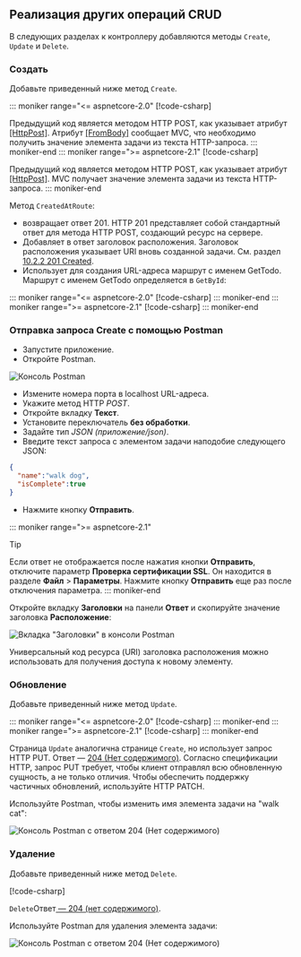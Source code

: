 ## <a name="implement-the-other-crud-operations"></a>Реализация других операций CRUD

В следующих разделах к контроллеру добавляются методы `Create`, `Update` и `Delete`.

### <a name="create"></a>Создать

Добавьте приведенный ниже метод `Create`.

::: moniker range="<= aspnetcore-2.0"
[!code-csharp[](../../tutorials/first-web-api/samples/2.0/TodoApi/Controllers/TodoController.cs?name=snippet_Create)]

Предыдущий код является методом HTTP POST, как указывает атрибут [[HttpPost]](/dotnet/api/microsoft.aspnetcore.mvc.httppostattribute). Атрибут [[FromBody]](/dotnet/api/microsoft.aspnetcore.mvc.frombodyattribute) сообщает MVC, что необходимо получить значение элемента задачи из текста HTTP-запроса.
::: moniker-end
::: moniker range=">= aspnetcore-2.1"
[!code-csharp[](../../tutorials/first-web-api/samples/2.1/TodoApi/Controllers/TodoController.cs?name=snippet_Create)]

Предыдущий код является методом HTTP POST, как указывает атрибут [[HttpPost]](/dotnet/api/microsoft.aspnetcore.mvc.httppostattribute). MVC получает значение элемента задачи из текста HTTP-запроса.
::: moniker-end

Метод `CreatedAtRoute`:

* возвращает ответ 201. HTTP 201 представляет собой стандартный ответ для метода HTTP POST, создающий ресурс на сервере.
* Добавляет в ответ заголовок расположения. Заголовок расположения указывает URI вновь созданной задачи. См. раздел [10.2.2 201 Created](https://www.w3.org/Protocols/rfc2616/rfc2616-sec10.html).
* Использует для создания URL-адреса маршрут с именем GetTodo. Маршрут с именем GetTodo определяется в `GetById`:

::: moniker range="<= aspnetcore-2.0"
[!code-csharp[](../../tutorials/first-web-api/samples/2.0/TodoApi/Controllers/TodoController.cs?name=snippet_GetByID&highlight=1-2)]
::: moniker-end
::: moniker range=">= aspnetcore-2.1"
[!code-csharp[](../../tutorials/first-web-api/samples/2.1/TodoApi/Controllers/TodoController.cs?name=snippet_GetByID&highlight=1-2)]
::: moniker-end

### <a name="use-postman-to-send-a-create-request"></a>Отправка запроса Create с помощью Postman

* Запустите приложение.
* Откройте Postman.

![Консоль Postman](../../tutorials/first-web-api/_static/pmc.png)

* Измените номера порта в localhost URL-адреса.
* Укажите метод HTTP *POST*.
* Откройте вкладку **Текст**.
* Установите переключатель **без обработки**.
* Задайте тип *JSON (приложение/json)*.
* Введите текст запроса с элементом задачи наподобие следующего JSON:

```json
{
  "name":"walk dog",
  "isComplete":true
}
```

* Нажмите кнопку **Отправить**.

::: moniker range=">= aspnetcore-2.1"
> [!TIP]
> Если ответ не отображается после нажатия кнопки **Отправить**, отключите параметр **Проверка сертификации SSL**. Он находится в разделе **Файл** > **Параметры**. Нажмите кнопку **Отправить** еще раз после отключения параметра.
::: moniker-end

Откройте вкладку **Заголовки** на панели **Ответ** и скопируйте значение заголовка **Расположение**:

![Вкладка "Заголовки" в консоли Postman](../../tutorials/first-web-api/_static/pmc2.png)

Универсальный код ресурса (URI) заголовка расположения можно использовать для получения доступа к новому элементу.

### <a name="update"></a>Обновление

Добавьте приведенный ниже метод `Update`.

::: moniker range="<= aspnetcore-2.0"
[!code-csharp[](../../tutorials/first-web-api/samples/2.0/TodoApi/Controllers/TodoController.cs?name=snippet_Update)]
::: moniker-end
::: moniker range=">= aspnetcore-2.1"
[!code-csharp[](../../tutorials/first-web-api/samples/2.1/TodoApi/Controllers/TodoController.cs?name=snippet_Update)]
::: moniker-end

Страница `Update` аналогична странице `Create`, но использует запрос HTTP PUT. Ответ — [204 (Нет содержимого)](https://www.w3.org/Protocols/rfc2616/rfc2616-sec9.html). Согласно спецификации HTTP, запрос PUT требует, чтобы клиент отправлял всю обновленную сущность, а не только отличия. Чтобы обеспечить поддержку частичных обновлений, используйте HTTP PATCH.

Используйте Postman, чтобы изменить имя элемента задачи на "walk cat":

![Консоль Postman с ответом 204 (Нет содержимого)](../../tutorials/first-web-api/_static/pmcput.png)

### <a name="delete"></a>Удаление

Добавьте приведенный ниже метод `Delete`.

[!code-csharp[](../../tutorials/first-web-api/samples/2.0/TodoApi/Controllers/TodoController.cs?name=snippet_Delete)]

`Delete`Ответ[ — 204 (нет содержимого)](https://www.w3.org/Protocols/rfc2616/rfc2616-sec9.html).

Используйте Postman для удаления элемента задачи:

![Консоль Postman с ответом 204 (Нет содержимого)](../../tutorials/first-web-api/_static/pmd.png)
